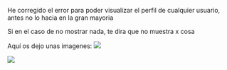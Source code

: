 

He corregido el error para poder visualizar el perfil de cualquier usuario, antes no lo hacia en la gran mayoria

Si en el caso de no mostrar nada, te dira que no muestra x cosa


Aquí os dejo unas imagenes:
<img src="https://i.imgur.com/4noChOp.png">
<br>

<img src="https://i.imgur.com/rnh1KXS.png">
